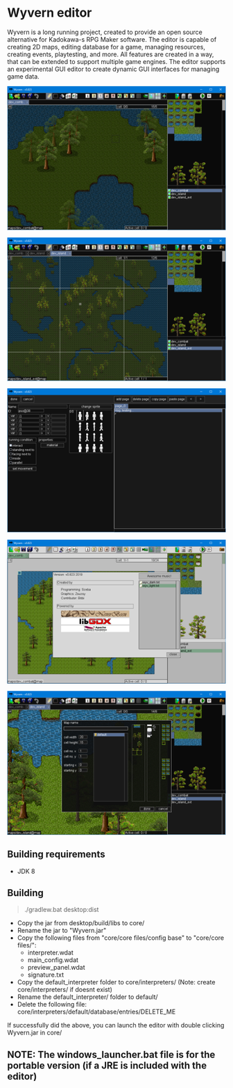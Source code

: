 # Wyvern editor
Wyvern is a long running project, created to provide an open source alternative for Kadokawa-s RPG Maker software.
The editor is capable of creating 2D maps, editing database for a game, managing resources, creating events, playtesting, and more.
All features are created in a way, that can be extended to support multiple game engines.
The editor supports an experimental GUI editor to create dynamic GUI interfaces for managing game data.

![alt text](core/showcase/1.png)

![alt text](core/showcase/2.png)

![alt text](core/showcase/3.png)

![alt text](core/showcase/4.png)

![alt text](core/showcase/5.png)

## Building requirements
- JDK 8

## Building
>./gradlew.bat desktop:dist

- Copy the jar from desktop/build/libs to core/
- Rename the jar to "Wyvern.jar"
- Copy the following files from "core/core files/config base" to "core/core files/":
  - interpreter.wdat
  - main_config.wdat
  - preview_panel.wdat
  - signature.txt
- Copy the default_interpreter folder to core/interpreters/ (Note: create core/interpreters/ if doesnt exist)
- Rename the default_interpreter/ folder to default/
- Delete the following file: core/interpreters/default/database/entries/DELETE_ME

If successfully did the above, you can launch the editor with double clicking Wyvern.jar in core/

## NOTE: The windows_launcher.bat file is for the portable version (if a JRE is included with the editor)
